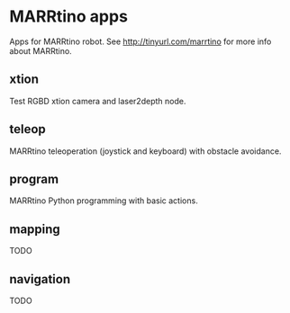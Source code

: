 # MARRtino apps #

Apps for MARRtino robot. See http://tinyurl.com/marrtino for more info about MARRtino.

## xtion ##

Test RGBD xtion camera and laser2depth node.


## teleop ##

MARRtino teleoperation (joystick and keyboard) with obstacle avoidance. 


## program ##

MARRtino Python programming with basic actions.


## mapping ##

TODO


## navigation ##

TODO

